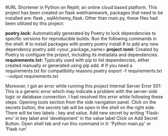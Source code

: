 #URL Shortener in Python on Replit; an online cloud based platform.
This project has been created on flask webframework, packages that need to be installed are: flask , sqlAlchemy_flask.
Other than main.py, these files had been utilized by this project: 

**poetry.lock:** Automatically generated by Poetry to lock dependencies to specific versions for reproducible builds. Run the following commands in the shell:
                 # to install packages with poetry
                 poetry install
                 # to add any new dependency
                 poetry add <your_package_name>
**project.toml:** Created by Poetry to configure the project, including its metadata and dependencies.
**requirements.txt:** Typically used with pip to list dependencies, either created manually or generated using pip add.
                # If you need a requirements.txt for compatibility reasons
                poetry export -f requirements.txt --output requirements.txt
                
Moreover, I got an error while running this project 
Internal Server Error 501: This is a generic error which may indicate a problem with the server-side logic or database connection.
I had resolved this error while following these steps:
   Opening tools section from the side navigation panel.
   Click on the secrets button, the secrets tab will be open in the shell on the right side.
   There will be two labels : key and value.
   Add new secret by writing 'Flask-env' in key label and 'development' in the value label 
   Click on Add Secret Button.
   Open shell tab and run this command in it: 'Python main.py' or 'Flask run'
   
   

